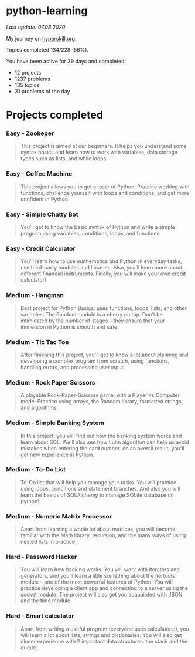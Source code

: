 # python-learning
_Last update: 07.08.2020_

My journey on [hyperskill.org](https://hyperskill.org/).

Topics completed 134/228 (56%).

You have been active for 39 days and completed:
- 12 projects
- 1237 problems
- 135 topics
- 31 problems of the day

# Projects completed

### Easy - Zookeper
>This project is aimed at our beginners. It helps you understand some syntax basics and learn how to work with variables, data storage types such as lists, and while loops.

### Easy - Coffee Machine
>This project allows you to get a taste of Python. Practice working with functions, challenge yourself with loops and conditions, and get more confident in Python.

### Easy - Simple Chatty Bot
>You’ll get to know the basic syntax of Python and write a simple program using variables, conditions, loops, and functions.

### Easy - Credit Calculator
>You’ll learn how to use mathematics and Python in everyday tasks, use third-party modules and libraries. Also, you’ll learn more about different financial instruments. Finally, you will make your own credit calculator!

### Medium - Hangman
>Best project for Python Basics: uses functions, loops, lists, and other variables. The Random module is a cherry on top. Don’t be intimidated by the number of stages – they ensure that your immersion in Python is smooth and safe.

### Medium - Tic Tac Toe
>After finishing this project, you'll get to know a lot about planning and developing a complex program from scratch, using functions, handling errors, and processing user input.

### Medium - Rock Paper Scissors
>A playable Rock-Paper-Scissors game, with a Player vs Computer mode. Practice using arrays, the Random library, formatted strings, and algorithms.

### Medium - Simple Banking System
>In this project, you will find out how the banking system works and learn about SQL. We'll also see how Luhn algorithm can help us avoid mistakes when entering the card number. As an overall result, you'll get new experience in Python.

### Medium - To-Do List
> To-Do list that will help you manage your tasks. You will practice using
> loops, conditions and statement branches. And also you will learn the basics
> of SQLAlchemy to manage SQLite database on python!

### Medium - Numeric Matrix Processor
> Apart from learning a whole lot about matrices, you will become familiar with the Math library, recursion, and the many ways of using nested lists in practice.

### Hard - Password Hacker
> You will learn how hacking works. You will work with iterators and
> generators, and you’ll learn a little something about the itertools module –
> one of the most powerful features of Python. You will practice developing a
> client app and connecting to a server using the socket module. The project
> will also get you acquainted with JSON and the time module.

### Hard - Smart calculator
>Apart from writing a useful program (everyone uses calculators!), you will
>learn a lot about lists, strings and dictionaries. You will also get closer
>experience with 2 important data structures: the stack and the queue.
